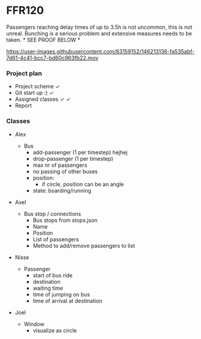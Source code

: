 # FFR120

Passengers reaching delay times of up to 3.5h is not uncommon, this is not unreal. Bunching is a serious problem and extensive measures needs to be taken. * SEE PROOF BELOW *

https://user-images.githubusercontent.com/83159152/146213136-fa535abf-7d61-4c41-bcc7-bd60c963fb22.mov

### Project plan
- Project scheme &check;
- Git start up :) &check;
- Assigned classes &check; &check; 
- Report 

### Classes
- Alex
    - Bus
      - add-passenger (1 per timestep) hejhej
      - drop-passenger (1 per timestep)
      - max nr of passengers
      - no passing of other buses
      - position:
        - if circle, position can be an angle
      - state: boarding/running

- Axel
    - Bus stop / connections
        - Bus stops from stops.json
        - Name
        - Position
        - List of passengers
        - Method to add/remove passengers to list
  
- Nisse
    - Passenger
        - start of bus ride
        - destination
        - waiting time
        - time of jumping on bus
        - time of arrival at destination
        
- Joel
    - Window
        - visualize as circle
    
